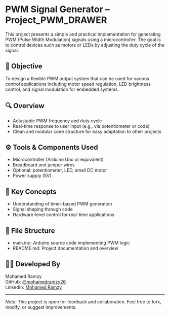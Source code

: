 # PWM Signal Generator – Project_PWM_DRAWER

This project presents a simple and practical implementation for generating PWM (Pulse Width Modulation) signals using a microcontroller. The goal is to control devices such as motors or LEDs by adjusting the duty cycle of the signal.

## 📌 Objective

To design a flexible PWM output system that can be used for various control applications including motor speed regulation, LED brightness control, and signal modulation for embedded systems.

## 🔍 Overview

- Adjustable PWM frequency and duty cycle
- Real-time response to user input (e.g., via potentiometer or code)
- Clean and modular code structure for easy adaptation to other projects

## ⚙ Tools & Components Used

- Microcontroller (Arduino Uno or equivalent)
- Breadboard and jumper wires
- Optional: potentiometer, LED, small DC motor
- Power supply (5V)

## 🧠 Key Concepts

- Understanding of timer-based PWM generation
- Signal shaping through code
- Hardware-level control for real-time applications

## 📂 File Structure

- main.ino: Arduino source code implementing PWM logic
- README.md: Project documentation and overview

## 🧑‍💻 Developed By

Mohamed Ramzy  
GitHub: [@mohamedramzy26](https://github.com/mohamedramzy26)  
LinkedIn: [Mohamed Ramzy](https://www.linkedin.com/in/mohamed-ramzy-8b3751249)

---

*Note:* This project is open for feedback and collaboration. Feel free to fork, modify, or suggest improvements.
